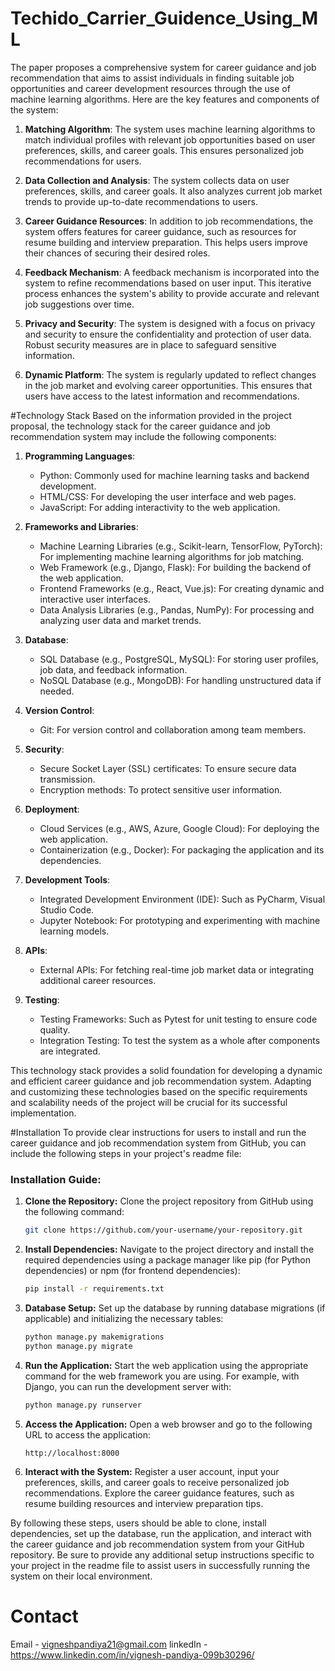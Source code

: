 # Techido_Carrier_Guidence_Using_ML
 The paper proposes a comprehensive system for career guidance and job recommendation that aims to assist individuals in finding suitable job opportunities and career development resources through the use of machine learning algorithms. Here are the key features and components of the system:

1. **Matching Algorithm**: The system uses machine learning algorithms to match individual profiles with relevant job opportunities based on user preferences, skills, and career goals. This ensures personalized job recommendations for users.

2. **Data Collection and Analysis**: The system collects data on user preferences, skills, and career goals. It also analyzes current job market trends to provide up-to-date recommendations to users.

3. **Career Guidance Resources**: In addition to job recommendations, the system offers features for career guidance, such as resources for resume building and interview preparation. This helps users improve their chances of securing their desired roles.

4. **Feedback Mechanism**: A feedback mechanism is incorporated into the system to refine recommendations based on user input. This iterative process enhances the system's ability to provide accurate and relevant job suggestions over time.

5. **Privacy and Security**: The system is designed with a focus on privacy and security to ensure the confidentiality and protection of user data. Robust security measures are in place to safeguard sensitive information.

6. **Dynamic Platform**: The system is regularly updated to reflect changes in the job market and evolving career opportunities. This ensures that users have access to the latest information and recommendations.

#Technology Stack
 Based on the information provided in the project proposal, the technology stack for the career guidance and job recommendation system may include the following components:

1. **Programming Languages**:
   - Python: Commonly used for machine learning tasks and backend development.
   - HTML/CSS: For developing the user interface and web pages.
   - JavaScript: For adding interactivity to the web application.

2. **Frameworks and Libraries**:
   - Machine Learning Libraries (e.g., Scikit-learn, TensorFlow, PyTorch): For implementing machine learning algorithms for job matching.
   - Web Framework (e.g., Django, Flask): For building the backend of the web application.
   - Frontend Frameworks (e.g., React, Vue.js): For creating dynamic and interactive user interfaces.
   - Data Analysis Libraries (e.g., Pandas, NumPy): For processing and analyzing user data and market trends.

3. **Database**:
   - SQL Database (e.g., PostgreSQL, MySQL): For storing user profiles, job data, and feedback information.
   - NoSQL Database (e.g., MongoDB): For handling unstructured data if needed.

4. **Version Control**:
   - Git: For version control and collaboration among team members.

5. **Security**:
   - Secure Socket Layer (SSL) certificates: To ensure secure data transmission.
   - Encryption methods: To protect sensitive user information.

6. **Deployment**:
   - Cloud Services (e.g., AWS, Azure, Google Cloud): For deploying the web application.
   - Containerization (e.g., Docker): For packaging the application and its dependencies.

7. **Development Tools**:
   - Integrated Development Environment (IDE): Such as PyCharm, Visual Studio Code.
   - Jupyter Notebook: For prototyping and experimenting with machine learning models.

8. **APIs**:
   - External APIs: For fetching real-time job market data or integrating additional career resources.

9. **Testing**:
   - Testing Frameworks: Such as Pytest for unit testing to ensure code quality.
   - Integration Testing: To test the system as a whole after components are integrated.

This technology stack provides a solid foundation for developing a dynamic and efficient career guidance and job recommendation system. Adapting and customizing these technologies based on the specific requirements and scalability needs of the project will be crucial for its successful implementation.  

#Installation 
 To provide clear instructions for users to install and run the career guidance and job recommendation system from GitHub, you can include the following steps in your project's readme file:

### Installation Guide:

1. **Clone the Repository:**
   Clone the project repository from GitHub using the following command:
   ```bash
   git clone https://github.com/your-username/your-repository.git
   ```

2. **Install Dependencies:**
   Navigate to the project directory and install the required dependencies using a package manager like pip (for Python dependencies) or npm (for frontend dependencies):
   ```bash
   pip install -r requirements.txt
   ```

3. **Database Setup:**
   Set up the database by running database migrations (if applicable) and initializing the necessary tables:
   ```bash
   python manage.py makemigrations
   python manage.py migrate
   ```

4. **Run the Application:**
   Start the web application using the appropriate command for the web framework you are using. For example, with Django, you can run the development server with:
   ```bash
   python manage.py runserver
   ```

5. **Access the Application:**
   Open a web browser and go to the following URL to access the application:
   ```
   http://localhost:8000
   ```

6. **Interact with the System:**
   Register a user account, input your preferences, skills, and career goals to receive personalized job recommendations. Explore the career guidance features, such as resume building resources and interview preparation tips.

By following these steps, users should be able to clone, install dependencies, set up the database, run the application, and interact with the career guidance and job recommendation system from your GitHub repository. Be sure to provide any additional setup instructions specific to your project in the readme file to assist users in successfully running the system on their local environment.  

# Contact
   Email    - vigneshpandiya21@gmail.com
   linkedIn - https://www.linkedin.com/in/vignesh-pandiya-099b30296/
